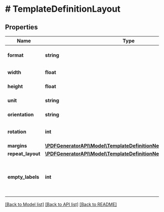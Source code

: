 # # TemplateDefinitionLayout

## Properties

Name | Type | Description | Notes
------------ | ------------- | ------------- | -------------
**format** | **string** | Defines template page size | [optional]
**width** | **float** | Page width in units | [optional]
**height** | **float** | Page height in units | [optional]
**unit** | **string** | Measure unit | [optional]
**orientation** | **string** | Page orientation | [optional]
**rotation** | **int** | Page rotation in degrees | [optional]
**margins** | [**\PDFGeneratorAPI\Model\TemplateDefinitionNewLayoutMargins**](TemplateDefinitionNewLayoutMargins.md) |  | [optional]
**repeat_layout** | [**\PDFGeneratorAPI\Model\TemplateDefinitionNewLayoutRepeatLayout**](TemplateDefinitionNewLayoutRepeatLayout.md) |  | [optional]
**empty_labels** | **int** | Defines how many pages or labels should be empty | [optional]

[[Back to Model list]](../../README.md#models) [[Back to API list]](../../README.md#endpoints) [[Back to README]](../../README.md)
